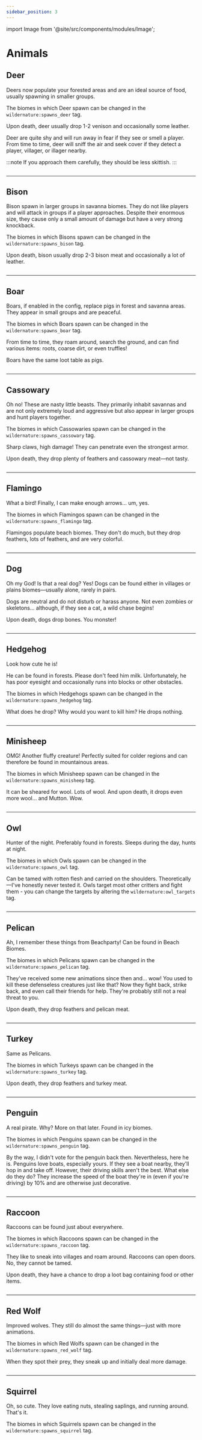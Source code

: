 ```yaml
---
sidebar_position: 3
---
```


import Image from '@site/src/components/modules/Image';

# Animals

## Deer
Deers now populate your forested areas and are an ideal source of food, usually spawning in smaller groups.

The biomes in which Deer spawn can be changed in the `wildernature:spawns_deer` tag.

Upon death, deer usually drop 1-2 venison and occasionally some leather.

Deer are quite shy and will run away in fear if they see or smell a player. From time to time, deer will sniff the air and seek cover if they detect a player, villager, or illager nearby.

:::note
If you approach them carefully, they should be less skittish.
:::

<Image modId="wildernature" imageId="deer.png" align="center" />

***

## Bison
Bison spawn in larger groups in savanna biomes. They do not like players and will attack in groups if a player approaches. Despite their enormous size, they cause only a small amount of damage but have a very strong knockback.

The biomes in which Bisons spawn can be changed in the `wildernature:spawns_bison` tag.

Upon death, bison usually drop 2-3 bison meat and occasionally a lot of leather.

<Image modId="wildernature" imageId="bison.png" align="center" />

***

## Boar
Boars, if enabled in the config, replace pigs in forest and savanna areas. They appear in small groups and are peaceful.

The biomes in which Boars spawn can be changed in the `wildernature:spawns_boar` tag.

From time to time, they roam around, search the ground, and can find various items: roots, coarse dirt, or even truffles!

Boars have the same loot table as pigs.

<Image modId="wildernature" imageId="boar.png" align="center" />

***

## Cassowary
Oh no! These are nasty little beasts. They primarily inhabit savannas and are not only extremely loud and aggressive but also appear in larger groups and hunt players together.

The biomes in which Cassowaries spawn can be changed in the `wildernature:spawns_cassowary` tag.

Sharp claws, high damage! They can penetrate even the strongest armor.

Upon death, they drop plenty of feathers and cassowary meat—not tasty.

<Image modId="wildernature" imageId="cassowary.png" align="center" />

***

## Flamingo
What a bird! Finally, I can make enough arrows... um, yes.

The biomes in which Flamingos spawn can be changed in the `wildernature:spawns_flamingo` tag.

Flamingos populate beach biomes. They don't do much, but they drop feathers, lots of feathers, and are very colorful.

<Image modId="wildernature" imageId="flamingo.png" align="center" />

***

## Dog
Oh my God! Is that a real dog? Yes! Dogs can be found either in villages or plains biomes—usually alone, rarely in pairs.

Dogs are neutral and do not disturb or harass anyone. Not even zombies or skeletons... although, if they see a cat, a wild chase begins!

Upon death, dogs drop bones. You monster!

<Image modId="wildernature" imageId="dog.png" align="center" />

***

## Hedgehog
Look how cute he is!

He can be found in forests. Please don't feed him milk. Unfortunately, he has poor eyesight and occasionally runs into blocks or other obstacles.

The biomes in which Hedgehogs spawn can be changed in the `wildernature:spawns_hedgehog` tag.

What does he drop? Why would you want to kill him? He drops nothing.

<Image modId="wildernature" imageId="hedgehog.png" align="center" />

***

## Minisheep
OMG! Another fluffy creature! Perfectly suited for colder regions and can therefore be found in mountainous areas.

The biomes in which Minisheep spawn can be changed in the `wildernature:spawns_minisheep` tag.

It can be sheared for wool. Lots of wool. And upon death, it drops even more wool... and Mutton. Wow.

<Image modId="wildernature" imageId="minisheep.png" align="center" />

***

## Owl
Hunter of the night. Preferably found in forests. Sleeps during the day, hunts at night.

The biomes in which Owls spawn can be changed in the `wildernature:spawns_owl` tag.

Can be tamed with rotten flesh and carried on the shoulders. Theoretically—I've honestly never tested it. Owls target most other critters and fight them - you can change the targets by altering the `wildernature:owl_targets` tag.

<Image modId="wildernature" imageId="owl.png" align="center" />

***

## Pelican
Ah, I remember these things from Beachparty! Can be found in Beach Biomes.

The biomes in which Pelicans spawn can be changed in the `wildernature:spawns_pelican` tag.

They've received some new animations since then and... wow! You used to kill these defenseless creatures just like that? Now they fight back, strike back, and even call their friends for help. They're probably still not a real threat to you.

Upon death, they drop feathers and pelican meat.

<Image modId="wildernature" imageId="pelican.png" align="center" />

***

## Turkey
Same as Pelicans.

The biomes in which Turkeys spawn can be changed in the `wildernature:spawns_turkey` tag.

Upon death, they drop feathers and turkey meat.

<Image modId="wildernature" imageId="turkey.png" align="center" />

***

## Penguin
A real pirate. Why? More on that later. Found in icy biomes.

The biomes in which Penguins spawn can be changed in the `wildernature:spawns_penguin` tag.

By the way, I didn't vote for the penguin back then. Nevertheless, here he is. Penguins love boats, especially yours. If they see a boat nearby, they'll hop in and take off. However, their driving skills aren't the best. What else do they do? They increase the speed of the boat they're in (even if you're driving) by 10% and are otherwise just decorative.

<Image modId="wildernature" imageId="penguin.png" align="center" />

***

## Raccoon
Raccoons can be found just about everywhere.

The biomes in which Raccoons spawn can be changed in the `wildernature:spawns_raccoon` tag.

They like to sneak into villages and roam around. Raccoons can open doors. No, they cannot be tamed.

Upon death, they have a chance to drop a loot bag containing food or other items.

<Image modId="wildernature" imageId="raccoon.png" align="center" />

***

## Red Wolf
Improved wolves. They still do almost the same things—just with more animations.

The biomes in which Red Wolfs spawn can be changed in the `wildernature:spawns_red_wolf` tag.

When they spot their prey, they sneak up and initially deal more damage.

<Image modId="wildernature" imageId="red_wolf.png" align="center" />

***

## Squirrel
Oh, so cute. They love eating nuts, stealing saplings, and running around. That's it.

The biomes in which Squirrels spawn can be changed in the `wildernature:spawns_squirrel` tag.

<Image modId="wildernature" imageId="squirrel.png" align="center" />

